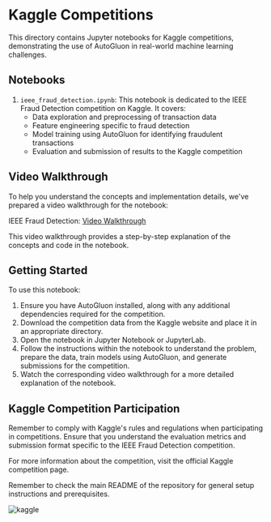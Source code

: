 # Kaggle Competitions

This directory contains Jupyter notebooks for Kaggle competitions, demonstrating the use of AutoGluon in real-world machine learning challenges.

## Notebooks

1. `ieee_fraud_detection.ipynb`: This notebook is dedicated to the IEEE Fraud Detection competition on Kaggle. It covers:
   - Data exploration and preprocessing of transaction data
   - Feature engineering specific to fraud detection
   - Model training using AutoGluon for identifying fraudulent transactions
   - Evaluation and submission of results to the Kaggle competition

## Video Walkthrough

To help you understand the concepts and implementation details, we've prepared a video walkthrough for the notebook:

IEEE Fraud Detection: [Video Walkthrough](https://drive.google.com/file/d/1EaA90Pu9TVCMDoM1NQzukobgUbgRBsSu/view?usp=sharing)

This video walkthrough provides a step-by-step explanation of the concepts and code in the notebook.

## Getting Started

To use this notebook:

1. Ensure you have AutoGluon installed, along with any additional dependencies required for the competition.
2. Download the competition data from the Kaggle website and place it in an appropriate directory.
3. Open the notebook in Jupyter Notebook or JupyterLab.
4. Follow the instructions within the notebook to understand the problem, prepare the data, train models using AutoGluon, and generate submissions for the competition.
5. Watch the corresponding video walkthrough for a more detailed explanation of the notebook.

## Kaggle Competition Participation

Remember to comply with Kaggle's rules and regulations when participating in competitions. Ensure that you understand the evaluation metrics and submission format specific to the IEEE Fraud Detection competition.

For more information about the competition, visit the official Kaggle competition page.

Remember to check the main README of the repository for general setup instructions and prerequisites.


![ kaggle ]([http://url/to/img.png](https://drive.google.com/file/d/1SiDHRfFUiJuKPZ7_pdEycD8ie0-RvLte/view?usp=sharing))
